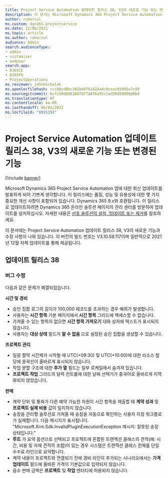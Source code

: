 ```yaml
---
title: Project Service Automation 업데이트 릴리스 38, V3의 새로운 기능 또는 변경된 기능
description: 이 문서는 Microsoft Dynamics 365 Project Service Automation 업데이트 릴리스 38, V3에서 사용할 수 있는 기능 및 수정 사항을 나열합니다.
author: ruhercul
ms.custom: dyn365-projectservice
ms.date: 12/06/2021
ms.topic: article
ms.author: ruhercul
audience: Admin
search.audienceType:
- admin
- customizer
- enduser
search.app:
- D365CE
- D365PS
- ProjectOperations
ms.reviewer: johnmichalak
ms.openlocfilehash: ccc08cd0bc365bd4761424a4c0ceac91985e7c89
ms.sourcegitcommit: 6cfc50d89528df977a8f6a55c1ad39d99800d9b4
ms.translationtype: HT
ms.contentlocale: ko-KR
ms.lasthandoff: 06/03/2022
ms.locfileid: "8915193"
---
```

# <a name="whats-new-or-changed-in-project-service-automation-update-release-38-v3"></a>Project Service Automation 업데이트 릴리스 38, V3의 새로운 기능 또는 변경된 기능

[!include [banner](../includes/psa-now-project-operations.md)]

Microsoft Dynamics 365 Project Service Automation 앱에 대한 최신 업데이트를 발표하게 되어 기쁘게 생각합니다. 이 릴리스에는 품질, 성능 및 유용성에 대한 몇 가지 중요한 개선 사항이 포함되어 있습니다. Dynamics 365 9.x와 호환됩니다. 이 릴리스로 업데이트하려면 Dynamics 365 온라인 솔루션 페이지의 관리 센터를 방문하여 업데이트를 설치하십시오. 자세한 내용은 [선호 솔루션의 설치, 업데이트 또는 제거](/power-platform/admin/install-remove-preferred-solution)를 참조하세요.

이 문서에는 Project Service Automation 업데이트 릴리스 38, V3의 새로운 기능과 수정 사항이 나와 있습니다. 이 버전의 빌드 번호는 V3.10.59.117이며 일반적으로 2021년 12월 자체 업데이트를 통해 제공됩니다.

## <a name="update-release-38"></a>업데이트 릴리스 38

### <a name="bug-fixes"></a>버그 수정

다음과 같은 문제가 해결되었습니다.

**시간 및 경비**

- 승인 집합 로그의 길이가 100,000 레코드를 초과하는 경우 예외가 발생합니다.
- 사용자는 **시간 항목** 기본 페이지에서 **시간 항목** 그리드에 액세스할 수 없습니다.
- 가져올 수 있는 항목이 없으면 **시간 항목 가져오기** 대화 상자에 텍스트가 표시되지 않습니다.
- 사용자는 **대상 상태** 필드가 **알 수 없음** 으로 설정된 승인 집합을 생성할 수 있습니다.

**프로젝트 관리**

- 일광 절약 시간제가 시작될 때 UTC(+09:30) 및 UTC(+10:00)에 대한 리소스 할당에 윤곽선이 올바르게 표시되지 않습니다.
- 작업 분할 구조에 대한 **추가 열** 필드는 일부 로케일에서 숨겨져 있습니다.
- **프로젝트 작업** 그리드의 달력 컨트롤에 대한 날짜 선택기가 중국어로 올바르게 지역화되지 않았습니다.

**판매**

- 계약 단위 및 통화가 다른 예약 가능한 자원이 시간 항목을 제출할 때 **계약 성과** 및 **프로젝트 실제 비용** 값이 일치하지 않습니다.
- 송장을 관리형 솔루션로 가져올 때 송장을 자동으로 확인하는 사용자 지정 워크플로가 실패합니다. 다음 메시지가 표시됩니다. "Microsoft.Xrm.Sdk.InvalidPluginExecutionException 메시지: 잘못된 송장 상태입니다."
- **루트** 가 요약 옵션으로 선택되고 프로젝트에 혼합된 트랜잭션 클래스의 견적(예: 시간, 비용 및 자재 견적의 조합)이 있는 경우 시스템은 트랜잭션 클래스 전체를 단일 수수료 라인으로 요약합니다.
- 계약 내용이 프로젝트와 연결되기 전에 경비 라인이 추가되는 시나리오에서는 **가격 업데이트** 필드에 올바른 가격이 기본값으로 입력되지 않습니다.
- 음수 판매 금액은 **프로젝트** 및 **작업** 엔터티에 허용되지 않습니다.
